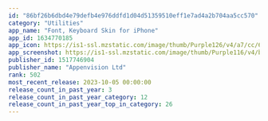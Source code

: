 ```yaml
---
id: "86bf26b6dbd4e79defb4e976ddfd1d04d51359510eff1e7ad4a2b704aa5cc570"
category: "Utilities"
app_name: "Font, Keyboard Skin for iPhone"
app_id: 1634770185
app_icon: https://is1-ssl.mzstatic.com/image/thumb/Purple126/v4/a7/cc/67/a7cc674a-0b4f-5c04-ed81-77e10e498332/icon-1x_U007emarketing-0-0-0-7-0-0-0-0-85-220-0.png/1024x1024bb.png
app_screenshot: https://is1-ssl.mzstatic.com/image/thumb/Purple116/v4/b8/17/2a/b8172aeb-b95f-2b1e-3b85-ff3b370d18bc/fc700019-932f-41b1-b0ac-6d9faacf1e9f_iPhoneX1.jpg/1242x2688bb.png
publisher_id: 1517746904
publisher_name: "Appenvision Ltd"
rank: 502
most_recent_release: 2023-10-05 00:00:00
release_count_in_past_year: 3
release_count_in_past_year_category: 12
release_count_in_past_year_top_in_category: 26
---
```

